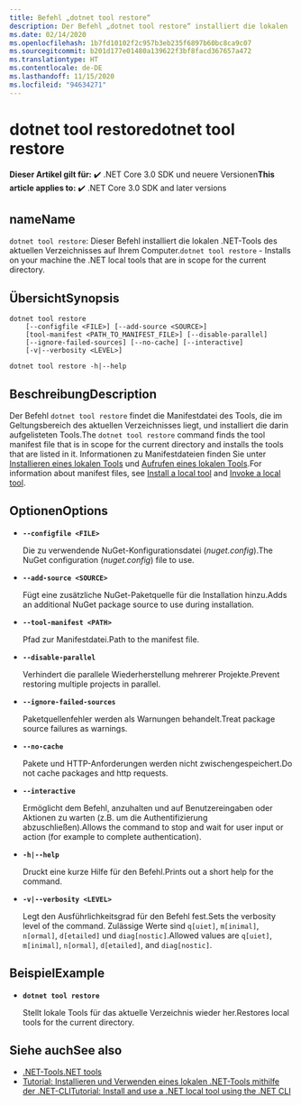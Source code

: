 ```yaml
---
title: Befehl „dotnet tool restore“
description: Der Befehl „dotnet tool restore“ installiert die lokalen .NET-Tools des aktuellen Verzeichnisses auf Ihrem Computer.
ms.date: 02/14/2020
ms.openlocfilehash: 1b7fd10102f2c957b3eb235f6897b60bc8ca9c07
ms.sourcegitcommit: b201d177e01480a139622f3bf8facd367657a472
ms.translationtype: HT
ms.contentlocale: de-DE
ms.lasthandoff: 11/15/2020
ms.locfileid: "94634271"
---
```

# <a name="dotnet-tool-restore"></a><span data-ttu-id="fa05b-103">dotnet tool restore</span><span class="sxs-lookup"><span data-stu-id="fa05b-103">dotnet tool restore</span></span>

<span data-ttu-id="fa05b-104">**Dieser Artikel gilt für:** ✔️ .NET Core 3.0 SDK und neuere Versionen</span><span class="sxs-lookup"><span data-stu-id="fa05b-104">**This article applies to:** ✔️ .NET Core 3.0 SDK and later versions</span></span>

## <a name="name"></a><span data-ttu-id="fa05b-105">name</span><span class="sxs-lookup"><span data-stu-id="fa05b-105">Name</span></span>

<span data-ttu-id="fa05b-106">`dotnet tool restore`: Dieser Befehl installiert die lokalen .NET-Tools des aktuellen Verzeichnisses auf Ihrem Computer.</span><span class="sxs-lookup"><span data-stu-id="fa05b-106">`dotnet tool restore` - Installs on your machine the .NET local tools that are in scope for the current directory.</span></span>

## <a name="synopsis"></a><span data-ttu-id="fa05b-107">Übersicht</span><span class="sxs-lookup"><span data-stu-id="fa05b-107">Synopsis</span></span>

```dotnetcli
dotnet tool restore
    [--configfile <FILE>] [--add-source <SOURCE>]
    [tool-manifest <PATH_TO_MANIFEST_FILE>] [--disable-parallel]
    [--ignore-failed-sources] [--no-cache] [--interactive]
    [-v|--verbosity <LEVEL>]

dotnet tool restore -h|--help
```

## <a name="description"></a><span data-ttu-id="fa05b-108">Beschreibung</span><span class="sxs-lookup"><span data-stu-id="fa05b-108">Description</span></span>

<span data-ttu-id="fa05b-109">Der Befehl `dotnet tool restore` findet die Manifestdatei des Tools, die im Geltungsbereich des aktuellen Verzeichnisses liegt, und installiert die darin aufgelisteten Tools.</span><span class="sxs-lookup"><span data-stu-id="fa05b-109">The `dotnet tool restore` command finds the tool manifest file that is in scope for the current directory and installs the tools that are listed in it.</span></span> <span data-ttu-id="fa05b-110">Informationen zu Manifestdateien finden Sie unter [Installieren eines lokalen Tools](global-tools.md#install-a-local-tool) und [Aufrufen eines lokalen Tools](global-tools.md#invoke-a-local-tool).</span><span class="sxs-lookup"><span data-stu-id="fa05b-110">For information about manifest files, see [Install a local tool](global-tools.md#install-a-local-tool) and [Invoke a local tool](global-tools.md#invoke-a-local-tool).</span></span>

## <a name="options"></a><span data-ttu-id="fa05b-111">Optionen</span><span class="sxs-lookup"><span data-stu-id="fa05b-111">Options</span></span>

- **`--configfile <FILE>`**

  <span data-ttu-id="fa05b-112">Die zu verwendende NuGet-Konfigurationsdatei (*nuget.config*).</span><span class="sxs-lookup"><span data-stu-id="fa05b-112">The NuGet configuration (*nuget.config*) file to use.</span></span>

- **`--add-source <SOURCE>`**

  <span data-ttu-id="fa05b-113">Fügt eine zusätzliche NuGet-Paketquelle für die Installation hinzu.</span><span class="sxs-lookup"><span data-stu-id="fa05b-113">Adds an additional NuGet package source to use during installation.</span></span>

- **`--tool-manifest <PATH>`**

  <span data-ttu-id="fa05b-114">Pfad zur Manifestdatei.</span><span class="sxs-lookup"><span data-stu-id="fa05b-114">Path to the manifest file.</span></span>

- **`--disable-parallel`**

  <span data-ttu-id="fa05b-115">Verhindert die parallele Wiederherstellung mehrerer Projekte.</span><span class="sxs-lookup"><span data-stu-id="fa05b-115">Prevent restoring multiple projects in parallel.</span></span>

- **`--ignore-failed-sources`**

  <span data-ttu-id="fa05b-116">Paketquellenfehler werden als Warnungen behandelt.</span><span class="sxs-lookup"><span data-stu-id="fa05b-116">Treat package source failures as warnings.</span></span>

- **`--no-cache`**

  <span data-ttu-id="fa05b-117">Pakete und HTTP-Anforderungen werden nicht zwischengespeichert.</span><span class="sxs-lookup"><span data-stu-id="fa05b-117">Do not cache packages and http requests.</span></span>

- **`--interactive`**

  <span data-ttu-id="fa05b-118">Ermöglicht dem Befehl, anzuhalten und auf Benutzereingaben oder Aktionen zu warten (z.B. um die Authentifizierung abzuschließen).</span><span class="sxs-lookup"><span data-stu-id="fa05b-118">Allows the command to stop and wait for user input or action (for example to complete authentication).</span></span>

- **`-h|--help`**

  <span data-ttu-id="fa05b-119">Druckt eine kurze Hilfe für den Befehl.</span><span class="sxs-lookup"><span data-stu-id="fa05b-119">Prints out a short help for the command.</span></span>

- **`-v|--verbosity <LEVEL>`**

  <span data-ttu-id="fa05b-120">Legt den Ausführlichkeitsgrad für den Befehl fest.</span><span class="sxs-lookup"><span data-stu-id="fa05b-120">Sets the verbosity level of the command.</span></span> <span data-ttu-id="fa05b-121">Zulässige Werte sind `q[uiet]`, `m[inimal]`, `n[ormal]`, `d[etailed]` und `diag[nostic]`.</span><span class="sxs-lookup"><span data-stu-id="fa05b-121">Allowed values are `q[uiet]`, `m[inimal]`, `n[ormal]`, `d[etailed]`, and `diag[nostic]`.</span></span>

## <a name="example"></a><span data-ttu-id="fa05b-122">Beispiel</span><span class="sxs-lookup"><span data-stu-id="fa05b-122">Example</span></span>

- **`dotnet tool restore`**

  <span data-ttu-id="fa05b-123">Stellt lokale Tools für das aktuelle Verzeichnis wieder her.</span><span class="sxs-lookup"><span data-stu-id="fa05b-123">Restores local tools for the current directory.</span></span>

## <a name="see-also"></a><span data-ttu-id="fa05b-124">Siehe auch</span><span class="sxs-lookup"><span data-stu-id="fa05b-124">See also</span></span>

- [<span data-ttu-id="fa05b-125">.NET-Tools</span><span class="sxs-lookup"><span data-stu-id="fa05b-125">.NET tools</span></span>](global-tools.md)
- [<span data-ttu-id="fa05b-126">Tutorial: Installieren und Verwenden eines lokalen .NET-Tools mithilfe der .NET-CLI</span><span class="sxs-lookup"><span data-stu-id="fa05b-126">Tutorial: Install and use a .NET local tool using the .NET CLI</span></span>](local-tools-how-to-use.md)
